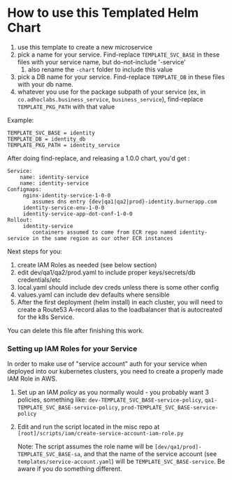 # How to use this Templated Helm Chart

1. use this template to create a new microservice
2. pick a name for your service. Find-replace `TEMPLATE_SVC_BASE` in these files with your service name, but do-not-include '-service'
   1. also rename the `-chart` folder to include this value
3. pick a DB name for your service. Find-replace `TEMPLATE_DB` in these files with your db name.
4. whatever you use for the package subpath of your service (ex, in `co.adhoclabs.business_service`, `business_service`), find-replace `TEMPLATE_PKG_PATH` with that value

Example:

    TEMPLATE_SVC_BASE = identity
    TEMPLATE_DB = identity_db
    TEMPLATE_PKG_PATH = identity_service

After doing find-replace, and releasing a 1.0.0 chart, you'd get :

    Service: 
        name: identity-service
        name: identity-service
    Configmaps:
         nginx-identity-service-1-0-0
            assumes dns entry {dev|qa1|qa2|prod}-identity.burnerapp.com
         identity-service-env-1-0-0
         identity-service-app-dot-conf-1-0-0
    Rollout:
         identity-service
            containers assumed to come from ECR repo named identity-service in the same region as our other ECR instances

Next steps for you:


1. create IAM Roles as needed (see below section)
2. edit dev/qa1/qa2/prod.yaml to include proper keys/secrets/db credentials/etc
3. local.yaml should include dev creds unless there is some other config
4. values.yaml can include dev defaults where sensible
5. After the first deployment (helm install) in each cluster, you will need to create a Route53 A-record alias to the loadbalancer that is autocreated for the k8s Service.

You can delete this file after finishing this work.

### Setting up IAM Roles for your Service
In order to make use of "service account" auth for your service when deployed into our kubernetes clusters, you need to create a properly made IAM Role in AWS.

1. Set up an IAM _policy_ as you normally would - you probably want 3 policies, something like: `dev-TEMPLATE_SVC_BASE-service-policy`, `qa1-TEMPLATE_SVC_BASE-service-policy`, `prod-TEMPLATE_SVC_BASE-service-policy`
2. Edit and run the script located in the misc repo at `[root]/scripts/iam/create-service-account-iam-role.py`

   Note: The script assumes the role name will be `[dev/qa1/prod]-TEMPLATE_SVC_BASE-sa`, and that the name of the service account (see `templates/service-account.yaml`) will be `TEMPLATE_SVC_BASE-service`. Be aware if you do something different.
